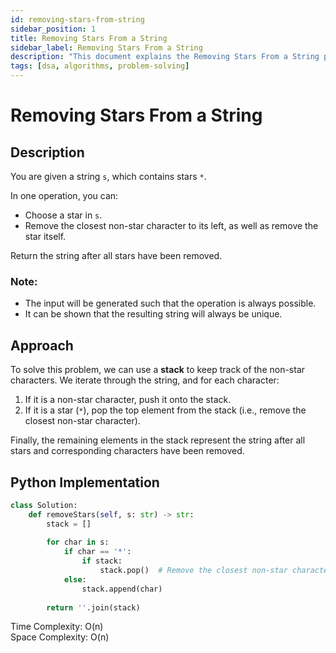 ```yaml
---
id: removing-stars-from-string
sidebar_position: 1
title: Removing Stars From a String
sidebar_label: Removing Stars From a String
description: "This document explains the Removing Stars From a String problem, including its description, approach, and implementation."
tags: [dsa, algorithms, problem-solving]
---
```


# Removing Stars From a String

## Description

You are given a string `s`, which contains stars `*`.

In one operation, you can:
- Choose a star in `s`.
- Remove the closest non-star character to its left, as well as remove the star itself.

Return the string after all stars have been removed.

### Note:
- The input will be generated such that the operation is always possible.
- It can be shown that the resulting string will always be unique.

## Approach

To solve this problem, we can use a **stack** to keep track of the non-star characters. We iterate through the string, and for each character:
1. If it is a non-star character, push it onto the stack.
2. If it is a star (`*`), pop the top element from the stack (i.e., remove the closest non-star character).

Finally, the remaining elements in the stack represent the string after all stars and corresponding characters have been removed.

## Python Implementation

```python
class Solution:
    def removeStars(self, s: str) -> str:
        stack = []
        
        for char in s:
            if char == '*':
                if stack:
                    stack.pop()  # Remove the closest non-star character
            else:
                stack.append(char)
        
        return ''.join(stack)
```
Time Complexity: O(n) <br />
Space Complexity: O(n)